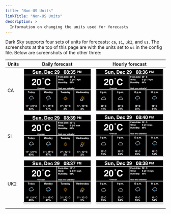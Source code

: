 ```yaml
---
title: "Non-US Units"
linkTitle: "Non-US Units"
description: >
  Information on changing the units used for forecasts
---
```


Dark Sky supports four sets of units for forecasts: `ca`, `si`, `uk2`, and `us`. The screenshots at the top of this page are with the units set to `us` in the config file. Below are screenshots of the other three:

| Units | Daily forecast                              | Hourly forecast                               |
|-------|---------------------------------------------|-----------------------------------------------|
| CA    | ![daily-forecast-screenshot](ca-daily.png)  | ![hourly-forecast-screenshot](ca-hourly.png)  |
| SI    | ![daily-forecast-screenshot](si-daily.png)  | ![hourly-forecast-screenshot](si-hourly.png)  |
| UK2   | ![daily-forecast-screenshot](uk2-daily.png) | ![hourly-forecast-screenshot](uk2-hourly.png) |
